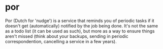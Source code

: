 por
===

Por (Dutch for 'nudge') is a service that reminds you of periodic tasks if it doesn't get (automatically) notified by the job being done. It's not the same as a todo list (it can be used as such), but more as a way to ensure things aren't missed (think about your backups, sending in periodic correspondention, cancelling a service in a few years).
